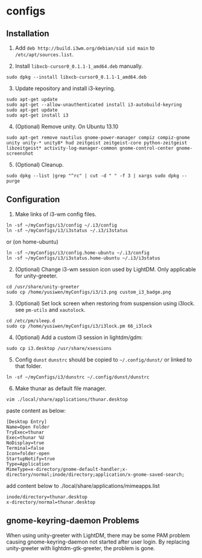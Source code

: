 configs
=======

Installation
------------

1. Add `deb http://build.i3wm.org/debian/sid sid main` to `/etc/apt/sources.list`.

2. Install `libxcb-cursor0_0.1.1-1_amd64.deb` manually.
```
sudo dpkg --install libxcb-cursor0_0.1.1-1_amd64.deb
```

3. Update repository and install i3-keyring.
```
sudo apt-get update
sudo apt-get --allow-unauthenticated install i3-autobuild-keyring
sudo apt-get update
sudo apt-get install i3
```

4. (Optional) Remove unity.
On Ubuntu 13.10
```
sudo apt-get remove nautilus gnome-power-manager compiz compiz-gnome unity unity-* unity8* hud zeitgeist zeitgeist-core python-zeitgeist libzeitgeist* activity-log-manager-common gnome-control-center gnome-screenshot
```

5. (Optional) Cleanup.
```
sudo dpkg --list |grep "^rc" | cut -d " " -f 3 | xargs sudo dpkg --purge
```

Configuration
-------------

1. Make links of i3-wm config files.
```
ln -sf ~/myConfigs/i3/config ~/.i3/config
ln -sf ~/myConfigs/i3/i3status ~/.i3/i3status
```
or (on home-ubuntu)
```
ln -sf ~/myConfigs/i3/config.home-ubuntu ~/.i3/config
ln -sf ~/myConfigs/i3/i3status.home-ubuntu ~/.i3/i3status
```

2. (Optional) Change i3-wm session icon used by LightDM. Only applicable for unity-greeter.
```
cd /usr/share/unity-greeter
sudo cp /home/yusiwen/myConfigs/i3/i3.png custom_i3_badge.png 
```

3. (Optional) Set lock screen when restoring from suspension using i3lock.
   see `pm-utils` and `xautolock`.
```
cd /etc/pm/sleep.d
sudo cp /home/yusiwen/myConfigs/i3/i3lock.pm 66_i3lock
```

4. (Optional) Add a custom i3 session in lightdm/gdm:
```
sudo cp i3.desktop /usr/share/xsessions
```

5. Config `dunst`
`dunstrc` should be copied to `~/.config/dunst/` or linked to that folder.
```
ln -sf ~/myConfigs/i3/dunstrc ~/.config/dunst/dunstrc
```

6. Make thunar as default file manager.
```
vim ./local/share/applications/thunar.desktop
```
paste content as below:
```
[Desktop Entry]
Name=Open Folder
TryExec=thunar
Exec=thunar %U
NoDisplay=true
Terminal=false
Icon=folder-open
StartupNotify=true
Type=Application
MimeType=x-directory/gnome-default-handler;x-directory/normal;inode/directory;application/x-gnome-saved-search;
```
add content below to ./local/share/applications/mimeapps.list
```
inode/directory=thunar.desktop
x-directory/normal=thunar.desktop
```

gnome-keyring-daemon Problems
-----------------------------

When using unity-greeter with LightDM, there may be some PAM problem causing gnome-keyring-daemon not started after user login. By replacing unity-greeter with lightdm-gtk-greeter, the problem is gone.

